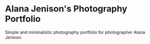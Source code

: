 # Alana Jenison's Photography Portfolio
Simple and minimalistic photography portfolio for photographer Alana Jenison.
